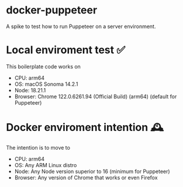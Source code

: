# docker-puppeteer

A spike to test how to run Puppeteer on a server environment.

# Local enviroment test ✅

This boilerplate code works on

- CPU: arm64
- OS: macOS Sonoma 14.2.1
- Node: 18.21.1
- Browser: Chrome 122.0.6261.94 (Official Build) (arm64) (default for Puppeteer)

# Docker enviroment intention 🕰️

The intention is to move to

- CPU: arm64
- OS: Any ARM Linux distro
- Node: Any Node version superior to 16 (minimum for Puppeteer)
- Browser: Any version of Chrome that works or even Firefox
